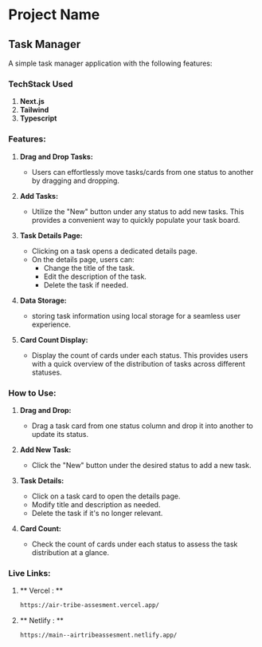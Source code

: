 # Project Name

## Task Manager

A simple task manager application with the following features:

### TechStack Used
1. **Next.js**
2. **Tailwind**
3. **Typescript**


### Features:

1. **Drag and Drop Tasks:**
   - Users can effortlessly move tasks/cards from one status to another by dragging and dropping.

2. **Add Tasks:**
   - Utilize the "New" button under any status to add new tasks. This provides a convenient way to quickly populate your task board.

3. **Task Details Page:**
   - Clicking on a task opens a dedicated details page.
   - On the details page, users can:
      - Change the title of the task.
      - Edit the description of the task.
      - Delete the task if needed.

4. **Data Storage:**
   - storing task information using local storage for a seamless user experience.

5. **Card Count Display:**
   - Display the count of cards under each status. This provides users with a quick overview of the distribution of tasks across different statuses.

### How to Use:

1. **Drag and Drop:**
   - Drag a task card from one status column and drop it into another to update its status.

2. **Add New Task:**
   - Click the "New" button under the desired status to add a new task.

3. **Task Details:**
   - Click on a task card to open the details page.
   - Modify title and description as needed.
   - Delete the task if it's no longer relevant.

4. **Card Count:**
   - Check the count of cards under each status to assess the task distribution at a glance.

### Live Links:

1. ** Vercel : **
   ```bash
   https://air-tribe-assesment.vercel.app/
2. ** Netlify : **
   ```bash
   https://main--airtribeassesment.netlify.app/

